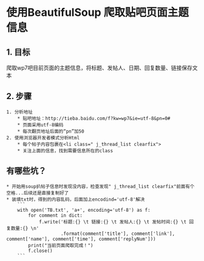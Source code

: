 # 使用BeautifulSoup 爬取贴吧页面主题信息

## 1. 目标
爬取wp7吧目前页面的主题信息，将标题、发帖人、日期、回复数量、链接保存文本

## 2. 步骤
	1. 分析地址
		* 贴吧地址：http://tieba.baidu.com/f?kw=wp7&ie=utf-8&pn=0#
		* 页面采用utf-8编码
		* 每次翻页地址后面的“pn”加50
	2. 使用浏览器开发者模式分析Html
		* 每个帖子内容包裹在<li class=" j_thread_list clearfix">
		* 关注上面的信息，找到需要信息所在的class

## 有哪些坑？
	* 开始用soup扒帖子信息时发现没内容，检查发现" j_thread_list clearfix"前面有个空格...后续还是直接复制好了
	* 装填txt时，得到的内容乱码，后面加上encodind='utf-8'解决
		```
	    with open('TB.txt', 'a+', encoding='utf-8') as f:
	        for comment in dict:
	            f.write('标题:{} \t 链接:{} \t 发帖人:{} \t 发帖时间:{} \t 回复数量:{} \n'
	                    .format(comment['title'], comment['link'], comment['name'], comment['time'], comment['replyNum']))
	        print("当前页面爬取完成！")
        	f.close()
		```

